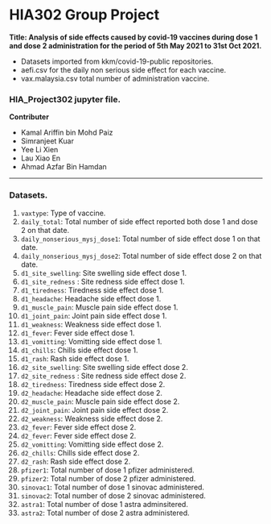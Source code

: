 # HIA302 Group Project

**Title: Analysis of side effects caused by covid-19 vaccines during dose 1 and dose 2 administration for the period of 5th May 2021 to 31st Oct 2021.**
+ Datasets imported from kkm/covid-19-public repositories.
+ aefi.csv for the daily non serious side effect for each vaccine.
+ vax.malaysia.csv total number of administration vaccine.

### HIA_Project302 jupyter file.

**Contributer**
+ Kamal Ariffin bin Mohd Paiz
+ Simranjeet Kuar
+ Yee Li Xien
+ Lau Xiao En
+ Ahmad Azfar Bin Hamdan

---------------------------------------
### Datasets.

1) `vaxtype`: Type of vaccine.
2) `daily_total`: Total number of side effect reported both dose 1 and dose 2 on that date.
3) `daily_nonserious_mysj_dose1`: Total number of side effect dose 1 on that date.
4) `daily_nonserious_mysj_dose2`: Total number of side effect dose 2 on that date.
5) `d1_site_swelling`: Site swelling side effect dose 1.
6) `d1_site_redness` : Site redness side effect dose 1.
7) `d1_tiredness`: Tiredness side effect dose 1.
8) `d1_headache`: Headache side effect dose 1.
9) `d1_muscle_pain`: Muscle pain side effect dose 1.
10) `d1_joint_pain`: Joint pain side effect dose 1.
11) `d1_weakness`: Weakness side effect dose 1.
12) `d1_fever`: Fever side effect dose 1.
13) `d1_vomitting`: Vomitting side effect dose 1.
14) `d1_chills`: Chills side effect dose 1.
15) `d1_rash`: Rash side effect dose 1.
16) `d2_site_swelling`: Site swelling side effect dose 2.
17) `d2_site_redness` : Site redness side effect dose 2.
18) `d2_tiredness`: Tiredness side effect dose 2.
19) `d2_headache`: Headache side effect dose 2.
20) `d2_muscle_pain`: Muscle pain side effect dose 2.
21) `d2_joint_pain`: Joint pain side effect dose 2.
22) `d2_weakness`: Weakness side effect dose 2.
23) `d2_fever`: Fever side effect dose 2.
24) `d2_fever`: Fever side effect dose 2.
25) `d2_vomitting`: Vomitting side effect dose 2.
26) `d2_chills`: Chills side effect dose 2.
27) `d2_rash`: Rash side effect dose 2.
28) `pfizer1`: Total number of dose 1 pfizer administered.
29) `pfizer2`: Total number of dose 2 pfizer administered.
30) `sinovac1`: Total number of dose 1 sinovac administered.
31) `sinovac2`: Total number of dose 2 sinovac administered.
32) `astra1`: Total number of dose 1 astra adminsitered.
33) `astra2`: Total number of dose 2 astra administered.



